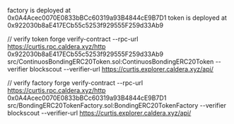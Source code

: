 factory is deployed at 0x0A4Acec0070E0833bBCc60319a93B4844cE9B7D1 token is deployed at
0x922030b8aE417ECb55c5253f929555F259d33Ab9

// verify token forge verify-contract --rpc-url https://curtis.rpc.caldera.xyz/http
0x922030b8aE417ECb55c5253f929555F259d33Ab9 src/ContinuosBondingERC20Token.sol:ContinuosBondingERC20Token --verifier
blockscout --verifier-url https://curtis.explorer.caldera.xyz/api/

// verify factory forge verify-contract --rpc-url https://curtis.rpc.caldera.xyz/http
0x0A4Acec0070E0833bBCc60319a93B4844cE9B7D1 src/BondingERC20TokenFactory.sol:BondingERC20TokenFactory --verifier
blockscout --verifier-url https://curtis.explorer.caldera.xyz/api/
